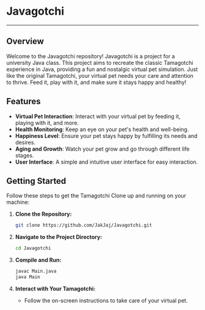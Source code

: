 # Javagotchi
___
## Overview

Welcome to the Javagotchi repository! Javagotchi is a project for a university Java class. This project aims to recreate the classic Tamagotchi experience in Java, providing a fun and nostalgic virtual pet simulation. Just like the original Tamagotchi, your virtual pet needs your care and attention to thrive. Feed it, play with it, and make sure it stays happy and healthy!

## Features

- **Virtual Pet Interaction**: Interact with your virtual pet by feeding it, playing with it, and more.
- **Health Monitoring**: Keep an eye on your pet's health and well-being.
- **Happiness Level**: Ensure your pet stays happy by fulfilling its needs and desires.
- **Aging and Growth**: Watch your pet grow and go through different life stages.
- **User Interface**: A simple and intuitive user interface for easy interaction.

## Getting Started

Follow these steps to get the Tamagotchi Clone up and running on your machine:

1. **Clone the Repository:**
    ```bash
    git clone https://github.com/JakJaj/Javagotchi.git
    ```

2. **Navigate to the Project Directory:**
    ```bash
    cd Javagotchi
    ```

3. **Compile and Run:**
    ```bash
    javac Main.java
    java Main
    ```

4. **Interact with Your Tamagotchi:**
    - Follow the on-screen instructions to take care of your virtual pet.

